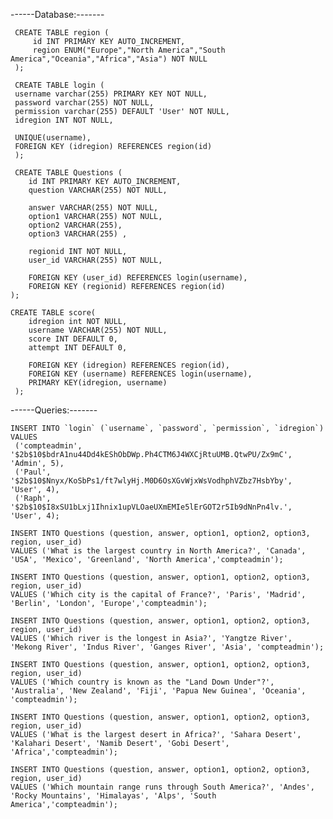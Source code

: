 ------Database:-------

     CREATE TABLE region (
         id INT PRIMARY KEY AUTO_INCREMENT,
         region ENUM("Europe","North America","South America","Oceania","Africa","Asia") NOT NULL
     );
    
     CREATE TABLE login (
     username varchar(255) PRIMARY KEY NOT NULL,
     password varchar(255) NOT NULL,
     permission varchar(255) DEFAULT 'User' NOT NULL,
     idregion INT NOT NULL,

     UNIQUE(username),
     FOREIGN KEY (idregion) REFERENCES region(id)
     );

     CREATE TABLE Questions (
        id INT PRIMARY KEY AUTO_INCREMENT,
        question VARCHAR(255) NOT NULL,
        
        answer VARCHAR(255) NOT NULL,
        option1 VARCHAR(255) NOT NULL,
        option2 VARCHAR(255),
        option3 VARCHAR(255) ,
        
        regionid INT NOT NULL,
        user_id VARCHAR(255) NOT NULL,

        FOREIGN KEY (user_id) REFERENCES login(username),
        FOREIGN KEY (regionid) REFERENCES region(id)
    );

    CREATE TABLE score(
        idregion int NOT NULL,
        username VARCHAR(255) NOT NULL,
        score INT DEFAULT 0,
        attempt INT DEFAULT 0,
    
        FOREIGN KEY (idregion) REFERENCES region(id),
        FOREIGN KEY (username) REFERENCES login(username),
        PRIMARY KEY(idregion, username)
     );


------Queries:-------

    INSERT INTO `login` (`username`, `password`, `permission`, `idregion`) VALUES
     ('compteadmin', '$2b$10$bdrA1nu44Dd4kEShObDWp.Ph4CTM6J4WXCjRtuUMB.QtwPU/Zx9mC', 'Admin', 5),
     ('Paul', '$2b$10$Nnyx/KoSbPs1/ft7wlyHj.M0D6OsXGvWjxWsVodhphVZbz7HsbYby', 'User', 4),
     ('Raph', '$2b$10$I8xSU1bLxj1Ihnix1upVLOaeUXmEMIe5lErGOT2r5Ib9dNnPn4lv.', 'User', 4);

    INSERT INTO Questions (question, answer, option1, option2, option3, region, user_id)
    VALUES ('What is the largest country in North America?', 'Canada', 'USA', 'Mexico', 'Greenland', 'North America','compteadmin');

    INSERT INTO Questions (question, answer, option1, option2, option3, region, user_id)
    VALUES ('Which city is the capital of France?', 'Paris', 'Madrid', 'Berlin', 'London', 'Europe','compteadmin');

    INSERT INTO Questions (question, answer, option1, option2, option3, region, user_id)
    VALUES ('Which river is the longest in Asia?', 'Yangtze River', 'Mekong River', 'Indus River', 'Ganges River', 'Asia', 'compteadmin');

    INSERT INTO Questions (question, answer, option1, option2, option3, region, user_id)
    VALUES ('Which country is known as the "Land Down Under"?', 'Australia', 'New Zealand', 'Fiji', 'Papua New Guinea', 'Oceania', 'compteadmin');

    INSERT INTO Questions (question, answer, option1, option2, option3, region, user_id)
    VALUES ('What is the largest desert in Africa?', 'Sahara Desert', 'Kalahari Desert', 'Namib Desert', 'Gobi Desert', 'Africa','compteadmin');

    INSERT INTO Questions (question, answer, option1, option2, option3, region, user_id)
    VALUES ('Which mountain range runs through South America?', 'Andes', 'Rocky Mountains', 'Himalayas', 'Alps', 'South America','compteadmin');

